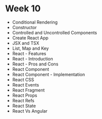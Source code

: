 # Week 10

- Conditional Rendering
- Constructor
- Controlled and Uncontrolled Components
- Create React App
- JSX and TSX
- List, Map and Key
- React - Features
- React - Introduction
- React - Pros and Cons
- React Component
- React Component - Implementation
- React CSS
- React Events
- React Fragment
- React Props
- React Refs
- React State
- React Vs Angular